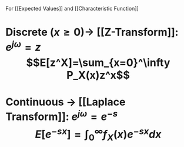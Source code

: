 For [[Expected Values]] and [[Characteristic Function]]
# Discrete $(x\geq0)\to$ [[Z-Transform]]: $e^{j\omega}=z$ $$E[z^X]=\sum_{x=0}^\infty P_X(x)z^x$$
# Continuous $\to$ [[Laplace Transform]]: $e^{j\omega}=e^{-s}$$$E[e^{-sx}]=\int_0^\infty f_X(x)e^{-sx}dx$$
